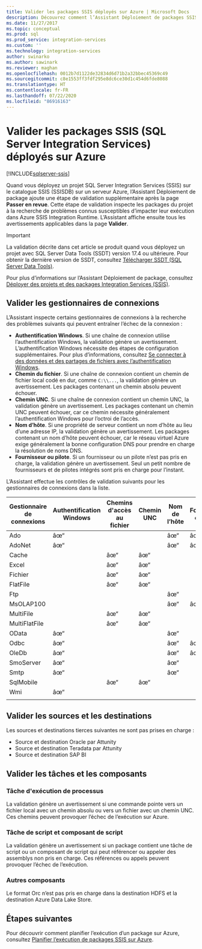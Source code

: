 ```yaml
---
title: Valider les packages SSIS déployés sur Azure | Microsoft Docs
description: Découvrez comment l’Assistant Déploiement de packages SSIS recherche dans les packages les problèmes connus qui peuvent les empêcher de s’exécuter comme prévu dans Azure.
ms.date: 11/27/2017
ms.topic: conceptual
ms.prod: sql
ms.prod_service: integration-services
ms.custom: ''
ms.technology: integration-services
author: swinarko
ms.author: sawinark
ms.reviewer: maghan
ms.openlocfilehash: 0012b7d1122de32834d6d71b2a32bbec45369c49
ms.sourcegitcommit: c8e1553ff3fdf295e8dc6ce30d1c454d6fde8088
ms.translationtype: HT
ms.contentlocale: fr-FR
ms.lasthandoff: 07/22/2020
ms.locfileid: "86916163"
---
```

# <a name="validate-sql-server-integration-services-ssis-packages-deployed-to-azure"></a>Valider les packages SSIS (SQL Server Integration Services) déployés sur Azure

[!INCLUDE[sqlserver-ssis](../../includes/applies-to-version/sqlserver-ssis.md)]



Quand vous déployez un projet SQL Server Integration Services (SSIS) sur le catalogue SSIS (SSISDB) sur un serveur Azure, l’Assistant Déploiement de package ajoute une étape de validation supplémentaire après la page **Passer en revue**. Cette étape de validation inspecte les packages du projet à la recherche de problèmes connus susceptibles d’impacter leur exécution dans Azure SSIS Integration Runtime. L’Assistant affiche ensuite tous les avertissements applicables dans la page **Valider**.

> [!IMPORTANT]
> La validation décrite dans cet article se produit quand vous déployez un projet avec SQL Server Data Tools (SSDT) version 17.4 ou ultérieure. Pour obtenir la dernière version de SSDT, consultez [Télécharger SSDT (SQL Server Data Tools)](../../ssdt/download-sql-server-data-tools-ssdt.md).

Pour plus d’informations sur l’Assistant Déploiement de package, consultez [Déployer des projets et des packages Integration Services (SSIS)](../packages/deploy-integration-services-ssis-projects-and-packages.md).

## <a name="validate-connection-managers"></a>Valider les gestionnaires de connexions

L’Assistant inspecte certains gestionnaires de connexions à la recherche des problèmes suivants qui peuvent entraîner l’échec de la connexion :
- **Authentification Windows**. Si une chaîne de connexion utilise l’authentification Windows, la validation génère un avertissement. L’authentification Windows nécessite des étapes de configuration supplémentaires. Pour plus d’informations, consultez [Se connecter à des données et des partages de fichiers avec l’authentification Windows](ssis-azure-connect-with-windows-auth.md).
- **Chemin du fichier**. Si une chaîne de connexion contient un chemin de fichier local codé en dur, comme `C:\\...`, la validation génère un avertissement. Les packages contenant un chemin absolu peuvent échouer.
- **Chemin UNC**. Si une chaîne de connexion contient un chemin UNC, la validation génère un avertissement. Les packages contenant un chemin UNC peuvent échouer, car ce chemin nécessite généralement l’authentification Windows pour l’octroi de l’accès.
- **Nom d’hôte**. Si une propriété de serveur contient un nom d’hôte au lieu d’une adresse IP, la validation génère un avertissement. Les packages contenant un nom d’hôte peuvent échouer, car le réseau virtuel Azure exige généralement la bonne configuration DNS pour prendre en charge la résolution de noms DNS.
- **Fournisseur ou pilote**. Si un fournisseur ou un pilote n’est pas pris en charge, la validation génère un avertissement. Seul un petit nombre de fournisseurs et de pilotes intégrés sont pris en charge pour l’instant.

L’Assistant effectue les contrôles de validation suivants pour les gestionnaires de connexions dans la liste.

| Gestionnaire de connexions | Authentification Windows | Chemins d'accès au fichier | Chemin UNC | Nom de l’hôte | Fournisseur ou pilote |
|--------------------|----------|-----------|-----|-----------|-------------------|
| Ado                | âœ“        |           |     | âœ“         | âœ“                 |
| AdoNet             | âœ“        |           |     | âœ“         | âœ“                 |
| Cache              |          | âœ“         | âœ“   |           |                   |
| Excel              |          | âœ“         | âœ“   |           |                   |
| Fichier               |          | âœ“         | âœ“   |           |                   |
| FlatFile           |          | âœ“         | âœ“   |           |                   |
| Ftp                |          |           |     | âœ“         |                   |
| MsOLAP100          |          |           |     | âœ“         | âœ“                 |
| MultiFile          |          | âœ“         | âœ“   |           |                   |
| MultiFlatFile      |          | âœ“         | âœ“   |           |                   |
| OData              | âœ“        |           |     | âœ“         |                   |
| Odbc               | âœ“        |           |     | âœ“         | âœ“                 |
| OleDb              | âœ“        |           |     | âœ“         | âœ“                 |
| SmoServer          | âœ“        |           |     | âœ“         |                   |
| Smtp               | âœ“        |           |     | âœ“         |                   |
| SqlMobile          |          | âœ“         | âœ“   |           |                   |
| Wmi                | âœ“        |           |     |           |                   |
|||||||

## <a name="validate-sources-and-destinations"></a>Valider les sources et les destinations
Les sources et destinations tierces suivantes ne sont pas prises en charge :

-   Source et destination Oracle par Attunity
-   Source et destination Teradata par Attunity
-   Source et destination SAP BI

## <a name="validate-tasks-and-components"></a>Valider les tâches et les composants

### <a name="execute-process-task"></a>Tâche d'exécution de processus

La validation génère un avertissement si une commande pointe vers un fichier local avec un chemin absolu ou vers un fichier avec un chemin UNC. Ces chemins peuvent provoquer l’échec de l’exécution sur Azure.

### <a name="script-task-and-script-component"></a>Tâche de script et composant de script

La validation génère un avertissement si un package contient une tâche de script ou un composant de script qui peut référencer ou appeler des assemblys non pris en charge. Ces références ou appels peuvent provoquer l’échec de l’exécution.

### <a name="other-components"></a>Autres composants

Le format Orc n’est pas pris en charge dans la destination HDFS et la destination Azure Data Lake Store.

## <a name="next-steps"></a>Étapes suivantes
Pour découvrir comment planifier l’exécution d’un package sur Azure, consultez [Planifier l’exécution de packages SSIS sur Azure](ssis-azure-schedule-packages.md).

